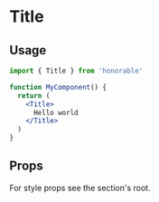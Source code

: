 # Title

## Usage

```jsx
import { Title } from 'honorable'

function MyComponent() {
  return (
    <Title>
      Hello world
    </Title>
  )
}
```

## Props

For style props see the section's root.
